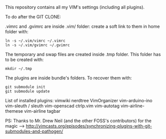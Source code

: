 This repository contains all my VIM's settings (including all plugins).

To do after the GIT CLONE:

.vimrc and .gvimrc are inside .vim/ folder: create a soft link to them in home folder with:

    ln -s ~/.vim/vimrc ~/.vimrc
    ln -s ~/.vim/gvimrc ~/.gvimrc

The temporary and swap files are created inside .tmp folder. This folder has to be created with:

    mkdir ~/.tmp

The plugins are inside bundle's folders. To recover them with:

    git submodule init
    git submodule update

List of installed plugins:
    vimwiki
    nerdtree
    VimOrganizer
    vim-arduino-ino
    vim-sleuth / sleuth
    vim-openscad
    ctrlp.vim
    vim-autotag
    vim-airline-themese
    vim-airline
    tagbar

PS: Thanks to Mr. Drew Neil (and the other FOSS's contributors) for the magic --> http://vimcasts.org/episodes/synchronizing-plugins-with-git-submodules-and-pathogen/
